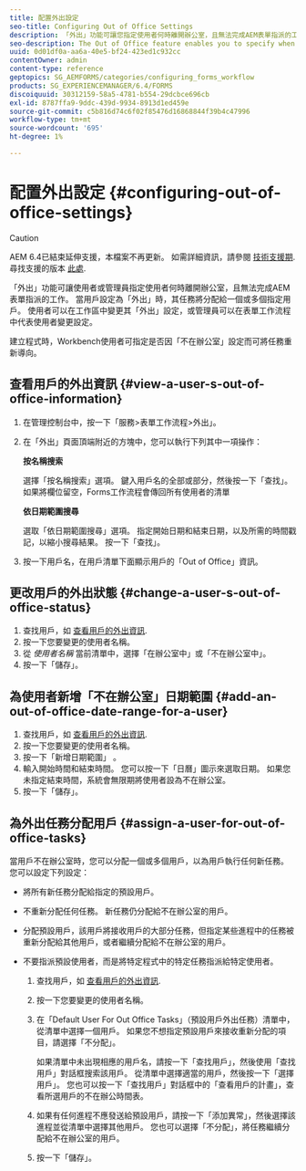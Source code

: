 ```yaml
---
title: 配置外出設定
seo-title: Configuring Out of Office Settings
description: 「外出」功能可讓您指定使用者何時離開辦公室，且無法完成AEM表單指派的工作。
seo-description: The Out of Office feature enables you to specify when a user will be out of the office and unable to complete tasks assigned by AEM forms.
uuid: 0d01df0a-aa6a-40e5-bf24-423ed1c932cc
contentOwner: admin
content-type: reference
geptopics: SG_AEMFORMS/categories/configuring_forms_workflow
products: SG_EXPERIENCEMANAGER/6.4/FORMS
discoiquuid: 30312159-58a5-4781-b554-29dcbce696cb
exl-id: 8787ffa9-9ddc-439d-9934-8913d1ed459e
source-git-commit: c5b816d74c6f02f85476d16868844f39b4c47996
workflow-type: tm+mt
source-wordcount: '695'
ht-degree: 1%

---
```


# 配置外出設定 {#configuring-out-of-office-settings}

>[!CAUTION]
>
>AEM 6.4已結束延伸支援，本檔案不再更新。 如需詳細資訊，請參閱 [技術支援期](https://helpx.adobe.com//tw/support/programs/eol-matrix.html). 尋找支援的版本 [此處](https://experienceleague.adobe.com/docs/).

「外出」功能可讓使用者或管理員指定使用者何時離開辦公室，且無法完成AEM表單指派的工作。 當用戶設定為「外出」時，其任務將分配給一個或多個指定用戶。 使用者可以在工作區中變更其「外出」設定，或管理員可以在表單工作流程中代表使用者變更設定。

建立程式時，Workbench使用者可指定是否因「不在辦公室」設定而可將任務重新導向。

## 查看用戶的外出資訊 {#view-a-user-s-out-of-office-information}

1. 在管理控制台中，按一下「服務>表單工作流程>外出」。
1. 在「外出」頁面頂端附近的方塊中，您可以執行下列其中一項操作：

   **按名稱搜索**

   選擇「按名稱搜索」選項。 鍵入用戶名的全部或部分，然後按一下「查找」。 如果將欄位留空，Forms工作流程會傳回所有使用者的清單

   **依日期範圍搜尋**

   選取「依日期範圍搜尋」選項。 指定開始日期和結束日期，以及所需的時間戳記，以縮小搜尋結果。 按一下「查找」。

1. 按一下用戶名，在用戶清單下面顯示用戶的「Out of Office」資訊。

## 更改用戶的外出狀態 {#change-a-user-s-out-of-office-status}

1. 查找用戶，如 [查看用戶的外出資訊](configuring-out-office-settings.md#view-a-user-s-out-of-office-information).
1. 按一下您要變更的使用者名稱。
1. 從 *使用者名稱* 當前清單中，選擇「在辦公室中」或「不在辦公室中」。
1. 按一下「儲存」。

## 為使用者新增「不在辦公室」日期範圍 {#add-an-out-of-office-date-range-for-a-user}

1. 查找用戶，如 [查看用戶的外出資訊](configuring-out-office-settings.md#view-a-user-s-out-of-office-information).
1. 按一下您要變更的使用者名稱。
1. 按一下「新增日期範圍」 。
1. 輸入開始時間和結束時間。 您可以按一下「日曆」圖示來選取日期。 如果您未指定結束時間，系統會無限期將使用者設為不在辦公室。
1. 按一下「儲存」。

## 為外出任務分配用戶 {#assign-a-user-for-out-of-office-tasks}

當用戶不在辦公室時，您可以分配一個或多個用戶，以為用戶執行任何新任務。 您可以設定下列設定：

* 將所有新任務分配給指定的預設用戶。
* 不重新分配任何任務。 新任務仍分配給不在辦公室的用戶。
* 分配預設用戶，該用戶將接收用戶的大部分任務，但指定某些進程中的任務被重新分配給其他用戶，或者繼續分配給不在辦公室的用戶。
* 不要指派預設使用者，而是將特定程式中的特定任務指派給特定使用者。

   1. 查找用戶，如 [查看用戶的外出資訊](configuring-out-office-settings.md#view-a-user-s-out-of-office-information).
   1. 按一下您要變更的使用者名稱。
   1. 在「Default User For Out Office Tasks」（預設用戶外出任務）清單中，從清單中選擇一個用戶。 如果您不想指定預設用戶來接收重新分配的項目，請選擇「不分配」。

      如果清單中未出現相應的用戶名，請按一下「查找用戶」，然後使用「查找用戶」對話框搜索該用戶。 從清單中選擇適當的用戶，然後按一下「選擇用戶」。 您也可以按一下「查找用戶」對話框中的「查看用戶的計畫」，查看所選用戶的不在辦公時間表。

   1. 如果有任何進程不應發送給預設用戶，請按一下「添加異常」，然後選擇該進程並從清單中選擇其他用戶。 您也可以選擇「不分配」，將任務繼續分配給不在辦公室的用戶。
   1. 按一下「儲存」。
